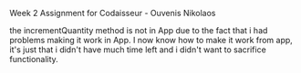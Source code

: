 Week 2 Assignment for Codaisseur - Ouvenis Nikolaos

the incrementQuantity method is not in App due to the fact that i had problems making it work in App.
I now know how to make it work from app, it's just that i didn't have much time left and i didn't want to sacrifice functionality.
